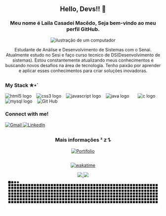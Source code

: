 <link rel="stylesheet" href="https://cdn.jsdelivr.net/gh/devicons/devicon@v2.15.1/devicon.min.css">

<div align="center">

## Hello, Devs!! 👋
### Meu nome é Laila Casadei Macêdo, Seja bem-vindo ao meu perfil GitHub.

<img src="https://png.pngtree.com/png-vector/20231223/ourmid/pngtree-dog-computer-pc-tablet-wearable-png-image_11285021.png" alt="ilustração de um computador" width="200px">

Estudante de Análise e Desenvolvimento de Sistemas com o Senai. Atualmente estudo no Sesi e faço curso tecnico de DS(Desenvolvimento de sistemas). Estou constantemente atualizando meus conhecimentos e buscando novos desafios na área de tecnologia. Tenho paixão por aprender e aplicar esses conhecimentos para criar soluções inovadoras.

##

<img align="right" alt="" height="190px" src="https://media1.tenor.com/m/QLh0PhunTj8AAAAC/anime-typing.gif">

<h3 align="left">My Stack ✮⋆˙</h3>
<div align="left">
  <img src="https://cdn.jsdelivr.net/gh/devicons/devicon/icons/html5/html5-original.svg" height="25" alt="html5 logo"  />
  <img width="8" />
  <img src="https://cdn.jsdelivr.net/gh/devicons/devicon/icons/css3/css3-original.svg" height="25" alt="css3 logo"  />
  <img width="8" />
  <img src="https://cdn.jsdelivr.net/gh/devicons/devicon/icons/javascript/javascript-plain.svg" height="25" alt="javascript logo"  />
  <img width="8" />
  <img src="https://cdn.jsdelivr.net/gh/devicons/devicon/icons/java/java-original.svg" height="25" alt="java logo"  />
  <img width="8" />
  <img width="8" />
  <img src="https://cdn.jsdelivr.net/gh/devicons/devicon/icons/c/c-original.svg" height="25" alt="c logo"  />
  <img width="8" />
  <img src="https://cdn.jsdelivr.net/gh/devicons/devicon/icons/mysql/mysql-original.svg" height="25" alt="mysql logo"  />
  <img width="8" />
  <img src="https://cdn.jsdelivr.net/gh/devicons/devicon/icons/github/github-original.svg" height="25" alt="Git Hub"  />
</div>

<h3 align="left">Connect with me!</h3>
<div align="left">
  <a href="mailto:lailacmacedo07@gmail.com" target="_blank">
    <img alt="Gmail" src="https://img.shields.io/badge/Gmail-D14836?style=for-the-badge&logo=gmail&logoColor=white"/>
  </a>
  <a href="https://www.linkedin.com/in/laila-casadei-macêdo-594208287/" target="_blank">
    <img alt="LinkedIn" src="https://img.shields.io/badge/-LinkedIn-000?style=for-the-badge&logo=linkedin&logoColor=FF00F6&color:FFF"/>
  </a>
</div>

##

### Mais informações ᶻ 𝗓 𐰁 
<a></a>
[<img alt="Portifolio" src="https://img.shields.io/badge/-Portifolio-%233c0078?style=for-the-badge&logo=github&logoColor=white"/>](https://lailacm.github.io)

##

[![wakatime](https://wakatime.com/badge/user/6f735bcc-587e-4ae9-9301-70a9ea0e8419.svg)](https://wakatime.com/@6f735bcc-587e-4ae9-9301-70a9ea0e8419)

<div align="center">
  <a href="https://github.com/LailaCM">
  <img height="180em" src="https://github-readme-stats.vercel.app/api?username=LailaCM&show_icons=true&theme=midnight-purple&include_all_commits=true&count_private=true"/>
  <img height="180em" src="https://github-readme-stats.vercel.app/api/top-langs/?username=LailaCM&layout=compact&langs_count=16&theme=midnight-purple"/>
</div>

<picture align="center">
  <source media="(prefers-color-scheme: dark)" srcset="https://raw.githubusercontent.com/LailaCM/LailaCM/output/github-contribution-grid-snake-dark.svg">
  <source media="(prefers-color-scheme: light)" srcset="https://raw.githubusercontent.com/LailaCM/LailaCM/output/github-contribution-grid-snake-dark.svg">
  <img align="center" alt="github contribution grid snake animation" src="https://raw.githubusercontent.com/LailaCM/LailaCM/output/github-contribution-grid-snake.svg">
</picture>

</div>